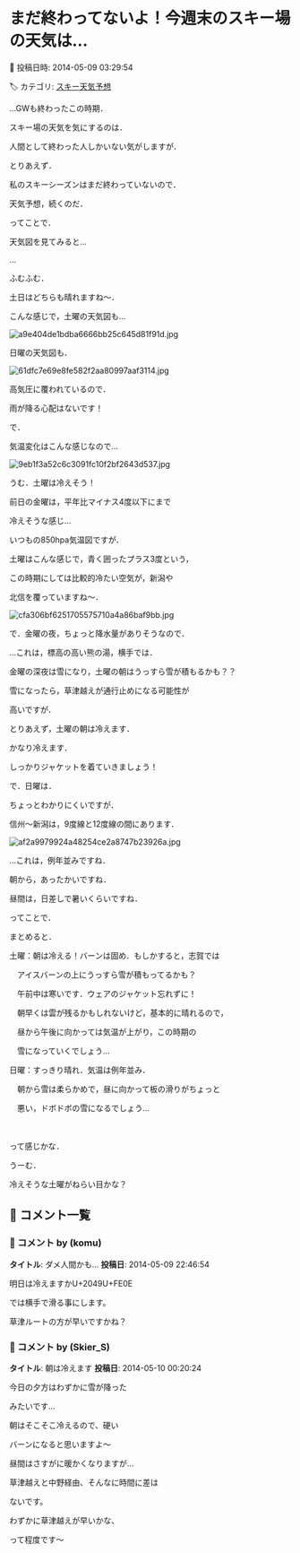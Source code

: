 # まだ終わってないよ！今週末のスキー場の天気は…

📅 投稿日時: 2014-05-09 03:29:54

🏷️ カテゴリ: [スキー天気予想](c6554f5c3c106093b511a8daae23757e8.md)

…GWも終わったこの時期．





スキー場の天気を気にするのは．


人間として終わった人しかいない気がしますが．





とりあえず．


私のスキーシーズンはまだ終わっていないので．


天気予想，続くのだ．





ってことで．


天気図を見てみると…


…


ふむふむ．





土日はどちらも晴れますね～．


こんな感じで，土曜の天気図も…




![a9e404de1bdba6666bb25c645d81f91d.jpg](images/a9e404de1bdba6666bb25c645d81f91d.jpg)




日曜の天気図も．




![61dfc7e69e8fe582f2aa80997aaf3114.jpg](images/61dfc7e69e8fe582f2aa80997aaf3114.jpg)




高気圧に覆われているので．


雨が降る心配はないです！





で．


気温変化はこんな感じなので…




![9eb1f3a52c6c3091fc10f2bf2643d537.jpg](images/9eb1f3a52c6c3091fc10f2bf2643d537.jpg)




うむ．土曜は冷えそう！


前日の金曜は，平年比マイナス4度以下にまで


冷えそうな感じ…





いつもの850hpa気温図ですが．


土曜はこんな感じで，青く囲ったプラス3度という，


この時期にしては比較的冷たい空気が，新潟や


北信を覆っていますね～．




![cfa306bf6251705575710a4a86baf9bb.jpg](images/cfa306bf6251705575710a4a86baf9bb.jpg)







で．金曜の夜，ちょっと降水量がありそうなので．


…これは，標高の高い熊の湯，横手では．


金曜の深夜は雪になり，土曜の朝はうっすら雪が積もるかも？？





雪になったら，草津越えが通行止めになる可能性が


高いですが．





とりあえず，土曜の朝は冷えます．


かなり冷えます．


しっかりジャケットを着ていきましょう！





で．日曜は．


ちょっとわかりにくいですが．


信州～新潟は，9度線と12度線の間にあります．




![af2a9979924a48254ce2a8747b23926a.jpg](images/af2a9979924a48254ce2a8747b23926a.jpg)




…これは，例年並みですね．


朝から，あったかいですね．


昼間は，日差しで暑いくらいですね．





ってことで．


まとめると．





土曜：朝は冷える！バーンは固め．もしかすると，志賀では


　アイスバーンの上にうっすら雪が積もってるかも？


　午前中は寒いです．ウェアのジャケット忘れずに！


　朝早くは雲が残るかもしれないけど，基本的に晴れるので，


　昼から午後に向かっては気温が上がり，この時期の


　雪になっていくでしょう…





日曜：すっきり晴れ．気温は例年並み．


　朝から雪は柔らかめで，昼に向かって板の滑りがちょっと


　悪い，ドボドボの雪になるでしょう…


　


って感じかな．


うーむ．


冷えそうな土曜がねらい目かな？

## 💬 コメント一覧

### 💬 コメント by (komu)
**タイトル**: ダメ人間かも…
**投稿日**: 2014-05-09 22:46:54

明日は冷えますかU+2049U+FE0E

では横手で滑る事にします。

草津ルートの方が早いですかね？

### 💬 コメント by (Skier_S)
**タイトル**: 朝は冷えます
**投稿日**: 2014-05-10 00:20:24

今日の夕方はわずかに雪が降った

みたいです…

朝はそこそこ冷えるので、硬い

バーンになると思いますよ～



昼間はさすがに暖かくなりますが…

草津越えと中野経由、そんなに時間に差は

ないです。

わずかに草津越えが早いかな、

って程度です～

